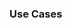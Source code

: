 <link rel="stylesheet" href="{{baseUrl}}/book/css/textbook.css">

<div class="website-content">

### Use Cases

<div id="main">

<include src="./introduction/topicPanel.md" />
<include src="./identification/topicPanel.md" />
<include src="./details/topicPanel.md" />
<include src="./usage/topicPanel.md" />

</div>
</div>
